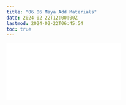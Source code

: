 ```yaml
---
title: "06.06 Maya Add Materials"
date: 2024-02-22T12:00:00Z
lastmod: 2024-02-22T06:45:54
toc: true
---
```


![Link to included file content](../../../../3d-modeling/maya/add-materials-maya.md)
